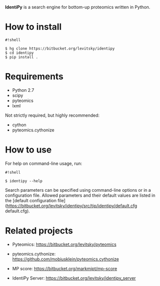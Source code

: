 **IdentiPy** is a search engine for bottom-up proteomics written in Python.

# How to install #

```
#!shell

$ hg clone https://bitbucket.org/levitsky/identipy
$ cd identipy
$ pip install .

```

# Requirements #

 - Python 2.7
 - scipy
 - pyteomics
 - lxml
 
Not strictly required, but highly recommended:

 - cython
 - pyteomics.cythonize

# How to use #

For help on command-line usage, run:

```
#!shell

$ identipy --help
```

Search parameters can be specified using command-line options or in a configuration file.
Allowed parameters and their default values are listed in the
[default configuration file](https://bitbucket.org/levitsky/identipy/src/tip/identipy/default.cfg default.cfg).


# Related projects #


 - Pyteomics: https://bitbucket.org/levitsky/pyteomics

 - pyteomics.cythonize: https://github.com/mobiusklein/pyteomics.cythonize

 - MP score: https://bitbucket.org/markmipt/mp-score

 - IdentiPy Server: https://bitbucket.org/levitsky/identipy_server